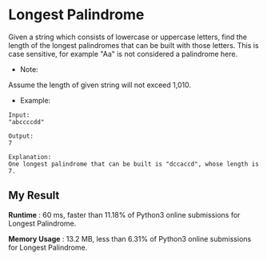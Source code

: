 # Longest Palindrome

Given a string which consists of lowercase or uppercase letters, find the length of the longest palindromes that can be built with those letters.
This is case sensitive, for example "Aa" is not considered a palindrome here.

- Note:

Assume the length of given string will not exceed 1,010.

- Example:

```
Input:
"abccccdd"

Output:
7

Explanation:
One longest palindrome that can be built is "dccaccd", whose length is 7.
```

## My Result

**Runtime** : 60 ms, faster than 11.18% of Python3 online submissions for Longest Palindrome.

**Memory Usage** : 13.2 MB, less than 6.31% of Python3 online submissions for Longest Palindrome.
